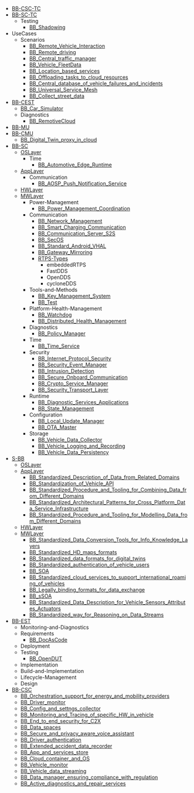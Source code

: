 - [BB-CSC-TC](/WorkInProgress/BB-CSC-TC/README.md)
- [BB-SC-TC](/WorkInProgress/BB-SC-TC/README.md)
    - Testing
        - [BB_Shadowing](/WorkInProgress/BB-SC-TC/Testing/BB_Shadowing.md)
- UseCases
    - Scenarios
        - [BB_Remote_Vehicle_Interaction](/WorkInProgress/UseCases/Scenarios/BB_Remote_Vehicle_Interaction.md)
        - [BB_Remote_driving](/WorkInProgress/UseCases/Scenarios/BB_Remote_driving.md)
        - [BB_Central_traffic_manager](/WorkInProgress/UseCases/Scenarios/BB_Central_traffic_manager.md)
        - [BB_Vehicle_FleetData](/WorkInProgress/UseCases/Scenarios/BB_Vehicle_FleetData.md)
        - [BB_Location_based_services](/WorkInProgress/UseCases/Scenarios/BB_Location_based_services.md)
        - [BB_Offloading_tasks_to_cloud_resources](/WorkInProgress/UseCases/Scenarios/BB_Offloading_tasks_to_cloud_resources.md)
        - [BB_Central_database_of_vehicle_failures_and_incidents](/WorkInProgress/UseCases/Scenarios/BB_Central_database_of_vehicle_failures_and_incidents.md)
        - [BB_Universal_Service_Mesh](/WorkInProgress/UseCases/Scenarios/BB_Universal_Service_Mesh.md)
        - [BB_Collect_street_data](/WorkInProgress/UseCases/Scenarios/BB_Collect_street_data.md)
- [BB-CEST](/WorkInProgress/BB-CEST/README.md)
    - [BB_Car_Simulator](/WorkInProgress/BB-CEST/BB_Car_Simulator.md)
    - Diagnostics
        - [BB_RemotiveCloud](/WorkInProgress/BB-CEST/Diagnostics/BB_RemotiveCloud.md)
- [BB-MU](/WorkInProgress/BB-MU/README.md)
- [BB-CMU](/WorkInProgress/BB-CMU/README.md)
    - [BB_Digital_Twin_proxy_in_cloud](/WorkInProgress/BB-CMU/BB_Digital_Twin_proxy_in_cloud.md)
- [BB-SC](/WorkInProgress/BB-SC/README.md)
    - [OSLayer](/WorkInProgress/BB-SC/OSLayer/README.md)
        - Time
            - [BB_Automotive_Edge_Runtime](/WorkInProgress/BB-SC/OSLayer/Time/BB_Automotive_Edge_Runtime.md)
    - [AppLayer](/WorkInProgress/BB-SC/AppLayer/README.md)
        - Communication
            - [BB_AOSP_Push_Notification_Service](/WorkInProgress/BB-SC/AppLayer/Communication/BB_AOSP_Push_Notification_Service.md)
    - [HWLayer](/WorkInProgress/BB-SC/HWLayer/README.md)
    - [MWLayer](/WorkInProgress/BB-SC/MWLayer/README.md)
        - Power-Management
            - [BB_Power_Management_Coordination](/WorkInProgress/BB-SC/MWLayer/Power-Management/BB_Power_Management_Coordination.md)
        - Communication
            - [BB_Network_Management](/WorkInProgress/BB-SC/MWLayer/Communication/BB_Network_Management.md)
            - [BB_Smart_Charging_Communication](/WorkInProgress/BB-SC/MWLayer/Communication/BB_Smart_Charging_Communication.md)
            - [BB_Communication_Server_S2S](/WorkInProgress/BB-SC/MWLayer/Communication/BB_Communication_Server_S2S.md)
            - [BB_SecOS](/WorkInProgress/BB-SC/MWLayer/Communication/BB_SecOS.md)
            - [BB_Standard_Android_VHAL](/WorkInProgress/BB-SC/MWLayer/Communication/BB_Standard_Android_VHAL.md)
            - [BB_Gateway_Mirroring](/WorkInProgress/BB-SC/MWLayer/Communication/BB_Gateway_Mirroring.md)
            - [RTPS-Types](/WorkInProgress/BB-SC/MWLayer/Communication/RTPS-Types/RTPS-Types.md)
                - embeddedRTPS
                - FastDDS
                - OpenDDS
                - cycloneDDS
        - Tools-and-Methods
            - [BB_Key_Management_System](/WorkInProgress/BB-SC/MWLayer/Tools-and-Methods/BB_Key_Management_System.md)
            - [BB_Test](/WorkInProgress/BB-SC/MWLayer/Tools-and-Methods/BB_Test.md)
        - Platform-Health-Management
            - [BB_Watchdog](/WorkInProgress/BB-SC/MWLayer/Platform-Health-Management/BB_Watchdog.md)
            - [BB_Distributed_Health_Management](/WorkInProgress/BB-SC/MWLayer/Platform-Health-Management/BB_Distributed_Health_Management.md)
        - Diagnostics
            - [BB_Policy_Manager](/WorkInProgress/BB-SC/MWLayer/Diagnostics/BB_Policy_Manager.md)
        - Time
            - [BB_Time_Service](/WorkInProgress/BB-SC/MWLayer/Time/BB_Time_Service.md)
        - Security
            - [BB_Internet_Protocol_Security](/WorkInProgress/BB-SC/MWLayer/Security/BB_Internet_Protocol_Security.md)
            - [BB_Security_Event_Manager](/WorkInProgress/BB-SC/MWLayer/Security/BB_Security_Event_Manager.md)
            - [BB_Intrusion_Detection](/WorkInProgress/BB-SC/MWLayer/Security/BB_Intrusion_Detection.md)
            - [BB_Secure_Onboard_Communication](/WorkInProgress/BB-SC/MWLayer/Security/BB_Secure_Onboard_Communication.md)
            - [BB_Crypto_Service_Manager](/WorkInProgress/BB-SC/MWLayer/Security/BB_Crypto_Service_Manager.md)
            - [BB_Security_Transport_Layer](/WorkInProgress/BB-SC/MWLayer/Security/BB_Security_Transport_Layer.md)
        - Runtime
            - [BB_Diagnostic_Services_Applications](/WorkInProgress/BB-SC/MWLayer/Runtime/BB_Diagnostic_Services_Applications.md)
            - [BB_State_Management](/WorkInProgress/BB-SC/MWLayer/Runtime/BB_State_Management.md)
        - Configuration
            - [BB_Local_Update_Manager](/WorkInProgress/BB-SC/MWLayer/Configuration/BB_Local_Update_Manager.md)
            - [BB_OTA_Master](/WorkInProgress/BB-SC/MWLayer/Configuration/BB_OTA_Master.md)
        - Storage
            - [BB_Vehicle_Data_Collector](/WorkInProgress/BB-SC/MWLayer/Storage/BB_Vehicle_Data_Collector.md)
            - [BB_Vehicle_Logging_and_Recording](/WorkInProgress/BB-SC/MWLayer/Storage/BB_Vehicle_Logging_and_Recording.md)
            - [BB_Vehicle_Data_Persistency](/WorkInProgress/BB-SC/MWLayer/Storage/BB_Vehicle_Data_Persistency.md)
- [S-BB](/WorkInProgress/S-BB/README.md)
    - [OSLayer](/WorkInProgress/S-BB/OSLayer/README.md)
    - [AppLayer](/WorkInProgress/S-BB/AppLayer/README.md)
        - [BB_Standardized_Description_of_Data_from_Related_Domains](/WorkInProgress/S-BB/AppLayer/BB_Standardized_Description_of_Data_from_Related_Domains.md)
        - [BB_Standardization_of_Vehicle_API](/WorkInProgress/S-BB/AppLayer/BB_Standardization_of_Vehicle_API.md)
        - [BB_Standardized_Procedure_and_Tooling_for_Combining_Data_from_Different_Domains](/WorkInProgress/S-BB/AppLayer/BB_Standardized_Procedure_and_Tooling_for_Combining_Data_from_Different_Domains.md)
        - [BB_Standardized_Architectural_Patterns_for_Cross_Platform_Data_Service_Infrastructure](/WorkInProgress/S-BB/AppLayer/BB_Standardized_Architectural_Patterns_for_Cross_Platform_Data_Service_Infrastructure.md)
        - [BB_Standardized_Procedure_and_Tooling_for_Modelling_Data_from_Different_Domains](/WorkInProgress/S-BB/AppLayer/BB_Standardized_Procedure_and_Tooling_for_Modelling_Data_from_Different_Domains.md)
    - [HWLayer](/WorkInProgress/S-BB/HWLayer/README.md)
    - [MWLayer](/WorkInProgress/S-BB/MWLayer/README.md)
        - [BB_Standardized_Data_Conversion_Tools_for_Info_Knowledge_Layers](/WorkInProgress/S-BB/MWLayer/BB_Standardized_Data_Conversion_Tools_for_Info_Knowledge_Layers.md)
        - [BB_Standardized_HD_maps_formats](/WorkInProgress/S-BB/MWLayer/BB_Standardized_HD_maps_formats.md)
        - [BB_Standardized_data_formats_for_digital_twins](/WorkInProgress/S-BB/MWLayer/BB_Standardized_data_formats_for_digital_twins.md)
        - [BB_Standardized_authentication_of_vehicle_users](/WorkInProgress/S-BB/MWLayer/BB_Standardized_authentication_of_vehicle_users.md)
        - [BB_SOA](/WorkInProgress/S-BB/MWLayer/BB_SOA.md)
        - [BB_Standardized_cloud_services_to_support_international_roaming_of_vehicles](/WorkInProgress/S-BB/MWLayer/BB_Standardized_cloud_services_to_support_international_roaming_of_vehicles.md)
        - [BB_Legally_binding_formats_for_data_exchange](/WorkInProgress/S-BB/MWLayer/BB_Legally_binding_formats_for_data_exchange.md)
        - [BB_sSOA](/WorkInProgress/S-BB/MWLayer/BB_sSOA.md)
        - [BB_Standardized_Data_Description_for_Vehicle_Sensors_Attributes_Actuators](/WorkInProgress/S-BB/MWLayer/BB_Standardized_Data_Description_for_Vehicle_Sensors_Attributes_Actuators.md)
        - [BB_Standardized_way_for_Reasoning_on_Data_Streams](/WorkInProgress/S-BB/MWLayer/BB_Standardized_way_for_Reasoning_on_Data_Streams.md)
- [BB-EST](/WorkInProgress/BB-EST/README.md)
    - Monitoring-and-Diagnostics
    - Requirements
        - [BB_DocAsCode](/WorkInProgress/BB-EST/Requirements/BB_DocAsCode.md)
    - Deployment
    - Testing
        - [BB_OpenDUT](/WorkInProgress/BB-EST/Testing/BB_OpenDUT.md)
    - Implementation
    - Build-and-Implementation
    - Lifecycle-Management
    - Design
- [BB-CSC](/WorkInProgress/BB-CSC/README.md)
    - [BB_Orchestration_support_for_energy_and_mobility_providers](/WorkInProgress/BB-CSC/BB_Orchestration_support_for_energy_and_mobility_providers.md)
    - [BB_Driver_monitor](/WorkInProgress/BB-CSC/BB_Driver_monitor.md)
    - [BB_Config_and_settngs_collector](/WorkInProgress/BB-CSC/BB_Config_and_settngs_collector.md)
    - [BB_Monitoring_and_Tracing_of_specific_HW_in_vehicle](/WorkInProgress/BB-CSC/BB_Monitoring_and_Tracing_of_specific_HW_in_vehicle.md)
    - [BB_End_to_end_security_for_C2X](/WorkInProgress/BB-CSC/BB_End_to_end_security_for_C2X.md)
    - [BB_Data_spaces](/WorkInProgress/BB-CSC/BB_Data_spaces.md)
    - [BB_Secure_and_privacy_aware_voice_assistant](/WorkInProgress/BB-CSC/BB_Secure_and_privacy_aware_voice_assistant.md)
    - [BB_Driver_authentication](/WorkInProgress/BB-CSC/BB_Driver_authentication.md)
    - [BB_Extended_accident_data_recorder](/WorkInProgress/BB-CSC/BB_Extended_accident_data_recorder.md)
    - [BB_App_and_services_store](/WorkInProgress/BB-CSC/BB_App_and_services_store.md)
    - [BB_Cloud_container_and_OS](/WorkInProgress/BB-CSC/BB_Cloud_container_and_OS.md)
    - [BB_Vehicle_monitor](/WorkInProgress/BB-CSC/BB_Vehicle_monitor.md)
    - [BB_Vehicle_data_streaming](/WorkInProgress/BB-CSC/BB_Vehicle_data_streaming.md)
    - [BB_Data_manager_ensuring_compliance_with_regulation](/WorkInProgress/BB-CSC/BB_Data_manager_ensuring_compliance_with_regulation.md)
    - [BB_Active_diagnostics_and_repair_services](/WorkInProgress/BB-CSC/BB_Active_diagnostics_and_repair_services.md)
